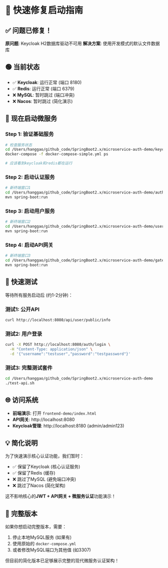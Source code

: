 # 🚀 快速修复启动指南

## ✅ 问题已修复！

**原问题**: Keycloak H2数据库驱动不可用
**解决方案**: 使用开发模式的默认文件数据库

## 🟢 当前状态

- ✅ **Keycloak**: 运行正常 (端口 8180)
- ✅ **Redis**: 运行正常 (端口 6379) 
- ❌ **MySQL**: 暂时跳过 (端口冲突)
- ❌ **Nacos**: 暂时跳过 (简化演示)

## 🚀 现在启动微服务

### Step 1: 验证基础服务
```bash
# 检查服务状态
cd /Users/hanggao/github_code/SpringBoot2.x/microservice-auth-demo/keycloak-config
docker-compose -f docker-compose-simple.yml ps

# 应该看到keycloak和redis都在运行
```

### Step 2: 启动认证服务
```bash
# 新终端窗口1
cd /Users/hanggao/github_code/SpringBoot2.x/microservice-auth-demo/auth-service
mvn spring-boot:run
```

### Step 3: 启动用户服务  
```bash
# 新终端窗口2
cd /Users/hanggao/github_code/SpringBoot2.x/microservice-auth-demo/user-service
mvn spring-boot:run
```

### Step 4: 启动API网关
```bash
# 新终端窗口3
cd /Users/hanggao/github_code/SpringBoot2.x/microservice-auth-demo/gateway
mvn spring-boot:run
```

## 🧪 快速测试

等待所有服务启动后 (约1-2分钟)：

### 测试1: 公开API
```bash
curl http://localhost:8080/api/user/public/info
```

### 测试2: 用户登录
```bash
curl -X POST http://localhost:8080/auth/login \
  -H "Content-Type: application/json" \
  -d '{"username":"testuser","password":"testpassword"}'
```

### 测试3: 完整测试套件
```bash
cd /Users/hanggao/github_code/SpringBoot2.x/microservice-auth-demo
./test-api.sh
```

## 🌐 访问系统

- **前端演示**: 打开 `frontend-demo/index.html`
- **API网关**: http://localhost:8080
- **Keycloak管理**: http://localhost:8180 (admin/admin123)

## 💡 简化说明

为了快速演示核心认证功能，我们暂时：
- ✅ 保留了Keycloak (核心认证服务)
- ✅ 保留了Redis (缓存)
- ❌ 跳过了MySQL (避免端口冲突)
- ❌ 跳过了Nacos (简化架构)

这不影响核心的**JWT + API网关 + 微服务认证**功能演示！

## 🔧 完整版本

如果你想启动完整版本，需要：
1. 停止本地MySQL服务 (如果有)
2. 使用原始的 `docker-compose.yml`
3. 或者修改MySQL端口为其他值 (如3307)

但目前的简化版本已足够展示完整的现代微服务认证架构！
